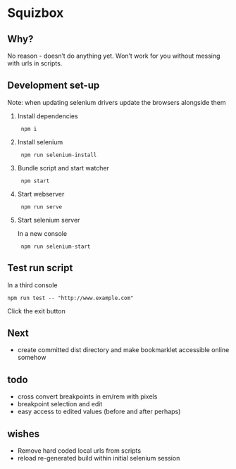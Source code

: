 # Squizbox

## Why?

No reason - doesn’t do anything yet.
Won’t work for you without messing with urls in scripts.

## Development set-up

Note: when updating selenium drivers update the browsers alongside them

1. Install dependencies

		npm i

2. Install selenium

		npm run selenium-install

3. Bundle script and start watcher

		npm start

4. Start webserver

		npm run serve

5. Start selenium server

	In a new console

		npm run selenium-start


## Test run script

In a third console

	npm run test -- "http://www.example.com"

Click the exit button

## Next

- create committed dist directory and make bookmarklet accessible online somehow

## todo

- cross convert breakpoints in em/rem with pixels
- breakpoint selection and edit
- easy access to edited values (before and after perhaps)

## wishes

- Remove hard coded local urls from scripts
- reload re-generated build within initial selenium session
